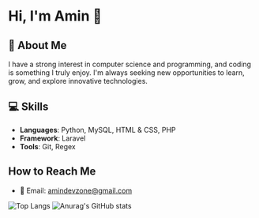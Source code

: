 # Hi, I'm Amin 👋

## 🌟 About Me
I have a strong interest in computer science and programming, and coding is something I truly enjoy. I'm always seeking new opportunities to learn, grow, and explore innovative technologies.

## 💻 Skills
- **Languages**: Python, MySQL, HTML & CSS, PHP
- **Framework**: Laravel
- **Tools**: Git, Regex

## How to Reach Me
- 📧 Email: amindevzone@gmail.com

![Top Langs](https://github-readme-stats.vercel.app/api/top-langs/?username=DevAmin-2025&layout=compact&hide=hack,javascript,less,scss&card_width=400)
![Anurag's GitHub stats](https://github-readme-stats.vercel.app/api?username=DevAmin-2025&show_icons=true&hide=issues,contribs&card_width=400)

